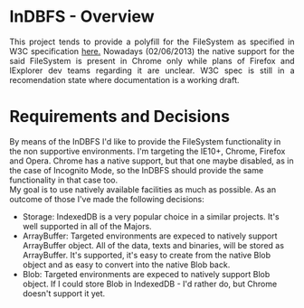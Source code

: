 InDBFS - Overview
=================

<p style='text-align:justify'>This project tends to provide a polyfill for the FileSystem as specified in W3C specification <a href='http://dev.w3.org/2009/dap/file-system/file-dir-sys.html'>here.</a> Nowadays (02/06/2013) the native support for the said FileSystem is present in Chrome only while plans of Firefox and IExplorer dev teams regarding it are unclear. W3C spec is still in a recomendation state where documentation is a working draft.</p>

Requirements and Decisions
==========================
By means of the InDBFS I'd like to provide the FileSystem functionality in the non supportive environments. I'm targeting the IE10+, Chrome, Firefox and Opera. Chrome has a native support, but that one maybe disabled, as in the case of Incognito Mode, so the InDBFS should provide the same functionality in that case too.<br>
My goal is to use natively available facilities as much as possible. As an outcome of those I've made the following decisions:
<ul>
  <li>
    Storage: IndexedDB is a very popular choice in a similar projects. It's well supported in all of the Majors.
  </li>
  <li>
    ArrayBuffer: Targeted environments are expeced to natively support ArrayBuffer object. All of the data, texts and binaries, will be stored as ArrayBuffer. It's supported, it's easy to create from the native Blob object and as easy to convert into the native Blob back.
  </li>
  <li>
    Blob: Targeted environments are expeced to natively support Blob object. If I could store Blob in IndexedDB - I'd rather do, but Chrome doesn't support it yet.
  </li>
</ul>
